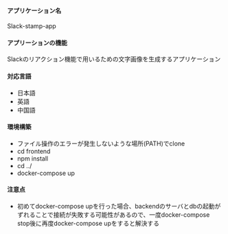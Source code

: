 #### アプリケーション名

Slack-stamp-app

#### アプリーションの機能

Slackのリアクション機能で用いるための文字画像を生成するアプリケーション

#### 対応言語

- 日本語
- 英語
- 中国語

#### 環境構築

- ファイル操作のエラーが発生しないような場所(PATH)でclone
- cd frontend
- npm install
- cd ../
- docker-compose up

#### 注意点

 - 初めてdocker-compose upを行った場合、backendのサーバとdbの起動がずれることで接続が失敗する可能性があるので、一度docker-compose stop後に再度docker-compose upをすると解決する